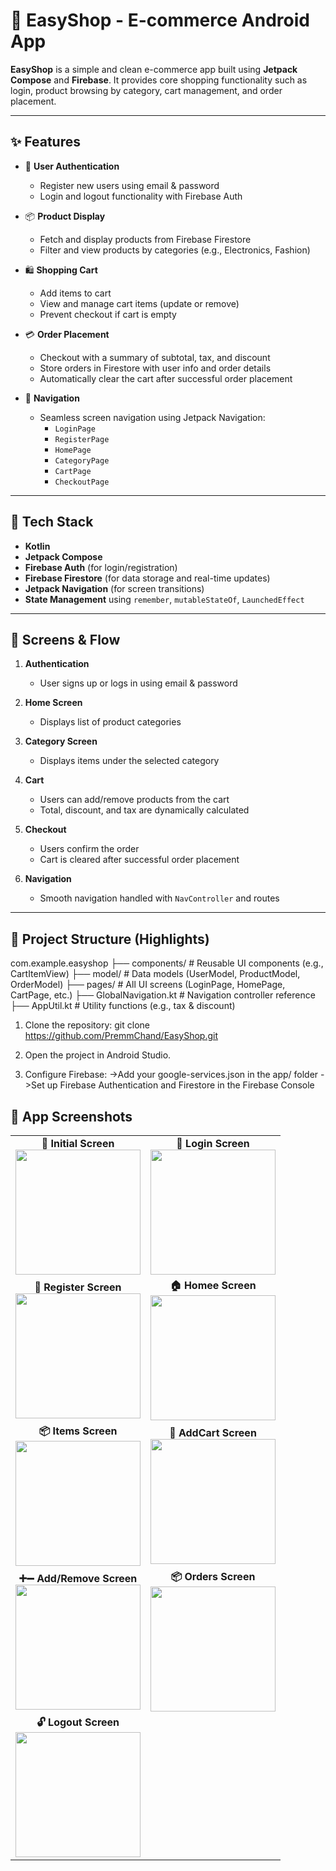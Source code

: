 # 🛒 EasyShop - E-commerce Android App

**EasyShop** is a simple and clean e-commerce app built using **Jetpack Compose** and **Firebase**. It provides core shopping functionality such as login, product browsing by category, cart management, and order placement.

---

## ✨ Features

- 🔐 **User Authentication**
    - Register new users using email & password
    - Login and logout functionality with Firebase Auth

- 📦 **Product Display**
    - Fetch and display products from Firebase Firestore
    - Filter and view products by categories (e.g., Electronics, Fashion)

- 🛍️ **Shopping Cart**
    - Add items to cart
    - View and manage cart items (update or remove)
    - Prevent checkout if cart is empty

- 💳 **Order Placement**
    - Checkout with a summary of subtotal, tax, and discount
    - Store orders in Firestore with user info and order details
    - Automatically clear the cart after successful order placement

- 🧭 **Navigation**
    - Seamless screen navigation using Jetpack Navigation:
        - `LoginPage`
        - `RegisterPage`
        - `HomePage`
        - `CategoryPage`
        - `CartPage`
        - `CheckoutPage`

---

## 🔧 Tech Stack

- **Kotlin**
- **Jetpack Compose**
- **Firebase Auth** (for login/registration)
- **Firebase Firestore** (for data storage and real-time updates)
- **Jetpack Navigation** (for screen transitions)
- **State Management** using `remember`, `mutableStateOf`, `LaunchedEffect`

---

## 🧪 Screens & Flow

1. **Authentication**
    - User signs up or logs in using email & password

2. **Home Screen**
    - Displays list of product categories

3. **Category Screen**
    - Displays items under the selected category

4. **Cart**
    - Users can add/remove products from the cart
    - Total, discount, and tax are dynamically calculated

5. **Checkout**
    - Users confirm the order
    - Cart is cleared after successful order placement

6. **Navigation**
    - Smooth navigation handled with `NavController` and routes

---

## 📁 Project Structure (Highlights)
com.example.easyshop
├── components/ # Reusable UI components (e.g., CartItemView)
├── model/ # Data models (UserModel, ProductModel, OrderModel)
├── pages/ # All UI screens (LoginPage, HomePage, CartPage, etc.)
├── GlobalNavigation.kt # Navigation controller reference
├── AppUtil.kt # Utility functions (e.g., tax & discount)


1. Clone the repository:
   git clone https://github.com/PremmChand/EasyShop.git
   
2. Open the project in Android Studio.
3. Configure Firebase:
 ->Add your google-services.json in the app/ folder
 ->Set up Firebase Authentication and Firestore in the Firebase Console

## 📸 App Screenshots

<table>
  <tr>
    <td align="center">
      <strong>🚀 Initial Screen</strong><br>
      <img src="./assets/images/initial_screen.png" width="200"/>
    </td>
    <td align="center">
      <strong>🔐 Login Screen</strong><br>
      <img src="./assets/images/login_screen.png" width="200"/>
    </td>
  </tr>
  <tr>
    <td align="center">
      <strong>📝 Register Screen</strong><br>
      <img src="./assets/images/register_screen.png" width="200"/>
    </td>
    <td align="center">
      <strong>🏠 Homee Screen</strong><br>
      <img src="./assets/images/homee_screen.png" width="200"/>
    </td>
  </tr>
  <tr>
    <td align="center">
      <strong>📦 Items Screen</strong><br>
      <img src="./assets/images/items_screen.png" width="200"/>
    </td>
    <td align="center">
      <strong>🛒 AddCart Screen</strong><br>
      <img src="./assets/images/addCart_screen.png" width="200"/>
    </td>
  </tr>
  <tr>
    <td align="center">
      <strong>➕➖ Add/Remove Screen</strong><br>
      <img src="./assets/images/addremove_screen.png" width="200"/>
    </td>
    <td align="center">
      <strong>📦 Orders Screen</strong><br>
      <img src="./assets/images/order_screen.png" width="200"/>
    </td>
  </tr>
  <tr>
    <td align="center">
      <strong>🔓 Logout Screen</strong><br>
      <img src="./assets/images/logout_screen.png" width="200"/>
    </td>
  </tr>
</table>
